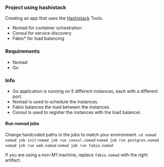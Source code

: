 ### Project using hashistack

Creating an app that uses the [Hashistack](https://hashicorp.com) Tools.

- Nomad for container ochestration
- Consul for service discovery
- Fabio\* for load balancing

### Requirements

- Nomad
- Go

### Info

- Go application is running on 5 different instances, each with a different port.
- Nomad is used to schedule the instances.
- Fabio balances the load between the instances.
- Consul is used to register the instances with the load balancer.

#### Run nomad jobs

Change hardcoded paths in the jobs to match your environment.
`cd nomad`
`nomad job init`
`nomad job run consul.nomad`
`nomad job run postgres.nomad`
`nomad job run web.nomad`
`nomad job run fabio.nomad`

If you are using a non-M1 machine, replace `fabio.nomad` with the right artifact.

